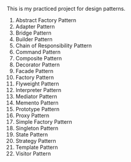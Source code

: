 This is my practiced project for design patterns.

1. Abstract Factory Pattern
2. Adapter Pattern
3. Bridge Pattern
4. Builder Pattern
5. Chain of Responsibility Pattern
6. Command Pattern
7. Composite Pattern
8. Decorator Pattern
9. Facade Pattern
10. Factory Pattern
11. Flyweight Pattern
12. Interpreter Pattern
13. Mediator Pattern
14. Memento Pattern
15. Prototype Pattern
16. Proxy Pattern
17. Simple Factory Pattern
18. Singleton Pattern
19. State Pattern
20. Strategy Pattern
21. Template Pattern
22. Visitor Pattern

